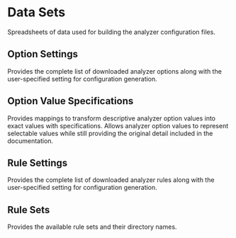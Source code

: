 # Data Sets

Spreadsheets of data used for building the analyzer configuration files.

## Option Settings

Provides the complete list of downloaded analyzer options along with the user-specified setting for configuration generation.

## Option Value Specifications

Provides mappings to transform descriptive analyzer option values into exact values with specifications. Allows analyzer option values
to represent selectable values while still providing the original detail included in the documentation.

## Rule Settings

Provides the complete list of downloaded analyzer rules along with the user-specified setting for configuration generation.

## Rule Sets

Provides the available rule sets and their directory names.
